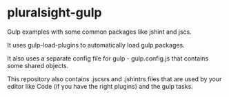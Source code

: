 # pluralsight-gulp
Gulp examples with some common packages like jshint and jscs.

It uses gulp-load-plugins to automatically load gulp packages.

It also uses a separate config file for gulp - gulp.config.js that contains some shared objects.

This repository also contains .jscsrs and .jshintrs files that are used by your editor like Code (if you have the right plugins) and the gulp tasks.


